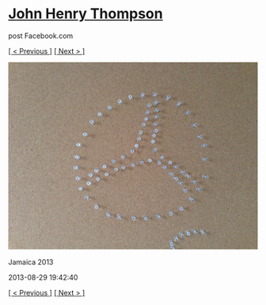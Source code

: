 # [John Henry Thompson](../README.md)
post Facebook.com

[[ < Previous ]](2013-08-29-61.md) [[ Next > ]](2013-08-29-63.md)

[![](../media/2013-08-29/Jamaica-2073.jpg)](../README.md)

Jamaica 2013

2013-08-29 19:42:40

[[ < Previous ]](2013-08-29-61.md) [[ Next > ]](2013-08-29-63.md)